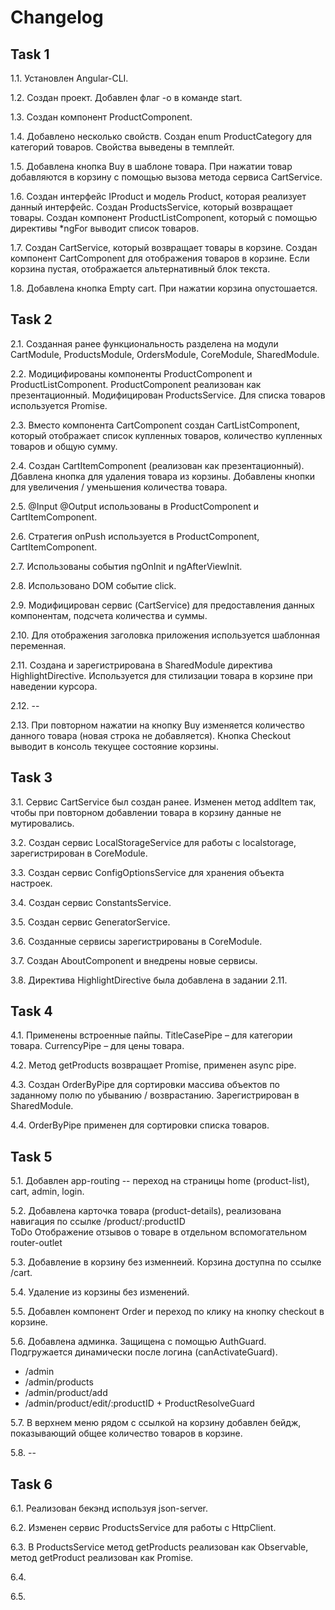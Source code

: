 # Changelog

## Task 1
1.1. Установлен Angular-CLI.

1.2. Создан проект. Добавлен флаг -o в команде start.

1.3. Создан компонент ProductComponent.

1.4. Добавлено несколько свойств. Создан enum ProductCategory для категорий товаров. Свойства выведены в темплейт.

1.5. Добавлена кнопка Buy в шаблоне товара. При нажатии товар добавляются в корзину с помощью вызова метода сервиса CartService.

1.6. Создан интерфейс IProduct и модель Product, которая реализует данный интерфейс. Создан ProductsService, который возвращает товары. Создан компонент ProductListComponent, который c помощью директивы *ngFor выводит список товаров.

1.7. Создан CartService, который возвращает товары в корзине. Создан компонент CartComponent для отображения товаров в корзине. Если корзина пустая, отображается альтернативный блок текста.

1.8. Добавлена кнопка Empty cart. При нажатии корзина опустошается.

## Task 2
2.1. Созданная ранее функциональность разделена на модули CartModule, ProductsModule, OrdersModule, CoreModule, SharedModule.

2.2. Модицифированы компоненты ProductComponent и ProductListComponent. ProductComponent реализован как презентационный. Модифицирован ProductsService. Для списка товаров используется Promise.

2.3. Вместо компонента CartComponent создан CartListComponent, который отображает список купленных товаров, количество купленных товаров и общую сумму. 

2.4. Создан CartItemComponent (реализован как презентационный). Дбавлена кнопка для удаления товара из корзины. Добавлены кнопки для увеличения / уменьшения количества товара.

2.5. @Input @Output использованы в ProductComponent и CartItemComponent.

2.6. Стратегия onPush используется в ProductComponent, CartItemComponent. 

2.7. Использованы события ngOnInit и ngAfterViewInit.

2.8. Использовано DOM событие click.

2.9. Модифицирован сервис (CartService) для предоставления данных компонентам, подсчета количества и суммы.

2.10. Для отображения заголовка приложения используется шаблонная переменная.

2.11. Создана и зарегистрирована в SharedModule директива HighlightDirective. Используется для стилизации товара в корзине при наведении курсора.

2.12. --

2.13. При повторном нажатии на кнопку Buy изменяется количество данного товара (новая строка не добавляется). Кнопка Checkout выводит в консоль текущее состояние корзины.

## Task 3
3.1. Сервис CartService был создан ранее. Изменен метод addItem так, чтобы при повторном добавлении товара в корзину данные не мутировались.

3.2. Создан сервис LocalStorageService для работы с localstorage, зарегистрирован в CoreModule.

3.3. Создан сервис ConfigOptionsService для хранения объекта настроек.

3.4. Создан сервис ConstantsService.

3.5. Создан сервис GeneratorService.

3.6. Созданные сервисы зарегистрированы в CoreModule.

3.7. Создан AboutComponent и внедрены новые сервисы.

3.8. Директива HighlightDirective была добавлена в задании 2.11.

## Task 4
4.1. Применены встроенные пайпы. TitleCasePipe – для категории товара. CurrencyPipe – для цены товара.

4.2. Метод getProducts возвращает Promise, применен async pipe.

4.3. Создан OrderByPipe для сортировки массива объектов по заданному полю по убыванию / возврастанию. Зарегистрирован в SharedModule.

4.4. OrderByPipe применен для сортировки списка товаров.

## Task 5
5.1. Добавлен app-routing -- переход на страницы home (product-list), cart, admin, login.

5.2. Добавлена карточка товара (product-details), реализована навигация по ссылке /product/:productID  
ToDo Отображение отзывов о товаре в отдельном вспомогательном router-outlet

5.3. Добавление в корзину без изменнеий. Корзина доступна по ссылке /cart.

5.4. Удаление из корзины без изменений.

5.5. Добавлен компонент Order и переход по клику на кнопку checkout в корзине.

5.6. Добавлена админка. Защищена с помощью AuthGuard. Подгружается динамически после логина (canActivateGuard).
* /admin
* /admin/products
* /admin/product/add
* /admin/product/edit/:productID + ProductResolveGuard  

5.7. В верхнем меню рядом с ссылкой на корзину добавлен бейдж, показывающий общее количество товаров в корзине.

5.8. --

## Task 6
6.1. Реализован бекэнд используя json-server.

6.2. Изменен сервис ProductsService для работы с HttpClient.

6.3. В ProductsService метод getProducts реализован как Observable, метод getProduct реализован как Promise.

6.4.

6.5.
